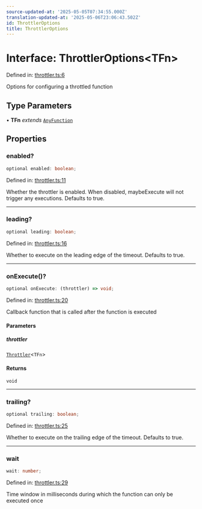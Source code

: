 ```yaml
---
source-updated-at: '2025-05-05T07:34:55.000Z'
translation-updated-at: '2025-05-06T23:06:43.502Z'
id: ThrottlerOptions
title: ThrottlerOptions
---
```


<!-- DO NOT EDIT: this page is autogenerated from the type comments -->

# Interface: ThrottlerOptions\<TFn\>

Defined in: [throttler.ts:6](https://github.com/TanStack/pacer/blob/main/packages/pacer/src/throttler.ts#L6)

Options for configuring a throttled function

## Type Parameters

• **TFn** *extends* [`AnyFunction`](../type-aliases/anyfunction.md)

## Properties

### enabled?

```ts
optional enabled: boolean;
```

Defined in: [throttler.ts:11](https://github.com/TanStack/pacer/blob/main/packages/pacer/src/throttler.ts#L11)

Whether the throttler is enabled. When disabled, maybeExecute will not trigger any executions.
Defaults to true.

***

### leading?

```ts
optional leading: boolean;
```

Defined in: [throttler.ts:16](https://github.com/TanStack/pacer/blob/main/packages/pacer/src/throttler.ts#L16)

Whether to execute on the leading edge of the timeout.
Defaults to true.

***

### onExecute()?

```ts
optional onExecute: (throttler) => void;
```

Defined in: [throttler.ts:20](https://github.com/TanStack/pacer/blob/main/packages/pacer/src/throttler.ts#L20)

Callback function that is called after the function is executed

#### Parameters

##### throttler

[`Throttler`](../classes/throttler.md)\<`TFn`\>

#### Returns

`void`

***

### trailing?

```ts
optional trailing: boolean;
```

Defined in: [throttler.ts:25](https://github.com/TanStack/pacer/blob/main/packages/pacer/src/throttler.ts#L25)

Whether to execute on the trailing edge of the timeout.
Defaults to true.

***

### wait

```ts
wait: number;
```

Defined in: [throttler.ts:29](https://github.com/TanStack/pacer/blob/main/packages/pacer/src/throttler.ts#L29)

Time window in milliseconds during which the function can only be executed once
